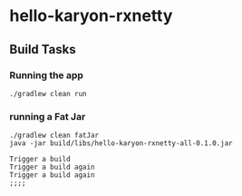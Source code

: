 # hello-karyon-rxnetty


## Build Tasks

### Running the app
```
./gradlew clean run
```

### running a Fat Jar
```
./gradlew clean fatJar
java -jar build/libs/hello-karyon-rxnetty-all-0.1.0.jar

Trigger a build
Trigger a build again
Trigger a build again
;;;;

```
